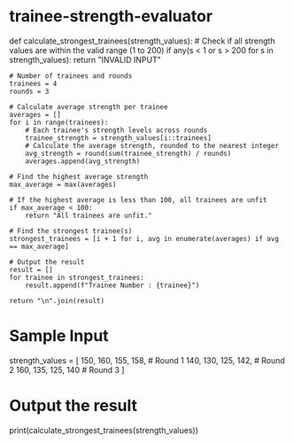 # trainee-strength-evaluator
def calculate_strongest_trainees(strength_values):
    # Check if all strength values are within the valid range (1 to 200)
    if any(s < 1 or s > 200 for s in strength_values):
        return "INVALID INPUT"

    # Number of trainees and rounds
    trainees = 4
    rounds = 3

    # Calculate average strength per trainee
    averages = []
    for i in range(trainees):
        # Each trainee's strength levels across rounds
        trainee_strength = strength_values[i::trainees]
        # Calculate the average strength, rounded to the nearest integer
        avg_strength = round(sum(trainee_strength) / rounds)
        averages.append(avg_strength)

    # Find the highest average strength
    max_average = max(averages)

    # If the highest average is less than 100, all trainees are unfit
    if max_average < 100:
        return "All trainees are unfit."

    # Find the strongest trainee(s)
    strongest_trainees = [i + 1 for i, avg in enumerate(averages) if avg == max_average]

    # Output the result
    result = []
    for trainee in strongest_trainees:
        result.append(f"Trainee Number : {trainee}")
    
    return "\n".join(result)


# Sample Input
strength_values = [
    150, 160, 155, 158,  # Round 1
    140, 130, 125, 142,  # Round 2
    160, 135, 125, 140   # Round 3
]

# Output the result
print(calculate_strongest_trainees(strength_values))
